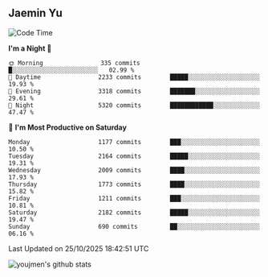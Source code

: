## Jaemin Yu

<!--START_SECTION:waka-->
![Code Time](http://img.shields.io/badge/Code%20Time-11%20mins-blue)

**I'm a Night 🦉** 

```text
🌞 Morning                335 commits         █░░░░░░░░░░░░░░░░░░░░░░░░   02.99 % 
🌆 Daytime                2233 commits        █████░░░░░░░░░░░░░░░░░░░░   19.93 % 
🌃 Evening                3318 commits        ███████░░░░░░░░░░░░░░░░░░   29.61 % 
🌙 Night                  5320 commits        ████████████░░░░░░░░░░░░░   47.47 % 
```
📅 **I'm Most Productive on Saturday** 

```text
Monday                   1177 commits        ███░░░░░░░░░░░░░░░░░░░░░░   10.50 % 
Tuesday                  2164 commits        █████░░░░░░░░░░░░░░░░░░░░   19.31 % 
Wednesday                2009 commits        ████░░░░░░░░░░░░░░░░░░░░░   17.93 % 
Thursday                 1773 commits        ████░░░░░░░░░░░░░░░░░░░░░   15.82 % 
Friday                   1211 commits        ███░░░░░░░░░░░░░░░░░░░░░░   10.81 % 
Saturday                 2182 commits        █████░░░░░░░░░░░░░░░░░░░░   19.47 % 
Sunday                   690 commits         ██░░░░░░░░░░░░░░░░░░░░░░░   06.16 % 
```



 Last Updated on 25/10/2025 18:42:51 UTC
<!--END_SECTION:waka-->

![youjmen's github stats](https://github-readme-stats.vercel.app/api?username=youjmen&show_icons=true)
